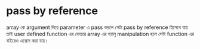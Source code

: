 # pass by reference

array কে argument দিয়ে parameter এ pass করলে সেটা pass by reference হিসেবে যায় তাই user defined function এর ভেতরে array এর ভ্যালু manipulation হলে সেটা function এর বাইরেও এক্সেস করা যায়।&#x20;

